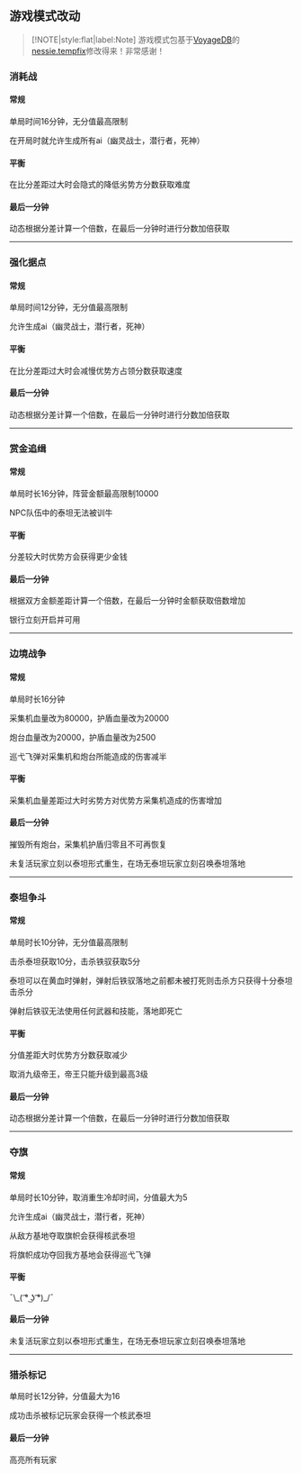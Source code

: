 ## 游戏模式改动

> [!NOTE|style:flat|label:Note]
> 游戏模式包基于[VoyageDB](https://github.com/DBmaoha)的[nessie.tempfix](https://github.com/DBmaoha/Super.Mixed.Game/tree/nessie-tempfix)修改得来！非常感谢！

### 消耗战

#### 常规

单局时间16分钟，无分值最高限制

在开局时就允许生成所有ai（幽灵战士，潜行者，死神）

#### 平衡

在比分差距过大时会隐式的降低劣势方分数获取难度

#### 最后一分钟

动态根据分差计算一个倍数，在最后一分钟时进行分数加倍获取

----

### 强化据点

#### 常规

单局时间12分钟，无分值最高限制

允许生成ai（幽灵战士，潜行者，死神）

#### 平衡

在比分差距过大时会减慢优势方占领分数获取速度

#### 最后一分钟

动态根据分差计算一个倍数，在最后一分钟时进行分数加倍获取

----

### 赏金追缉

#### 常规

单局时长16分钟，阵营金额最高限制10000

NPC队伍中的泰坦无法被训牛

#### 平衡

分差较大时优势方会获得更少金钱

#### 最后一分钟

根据双方金额差距计算一个倍数，在最后一分钟时金额获取倍数增加

银行立刻开启并可用

----

### 边境战争

#### 常规

单局时长16分钟

采集机血量改为80000，护盾血量改为20000

炮台血量改为20000，护盾血量改为2500

巡弋飞弹对采集机和炮台所能造成的伤害减半

#### 平衡

采集机血量差距过大时劣势方对优势方采集机造成的伤害增加

#### 最后一分钟

摧毁所有炮台，采集机护盾归零且不可再恢复

未复活玩家立刻以泰坦形式重生，在场无泰坦玩家立刻召唤泰坦落地

----

### 泰坦争斗

#### 常规

单局时长10分钟，无分值最高限制

击杀泰坦获取10分，击杀铁驭获取5分

泰坦可以在黄血时弹射，弹射后铁驭落地之前都未被打死则击杀方只获得十分泰坦击杀分

弹射后铁驭无法使用任何武器和技能，落地即死亡

#### 平衡

分值差距大时优势方分数获取减少

取消九级帝王，帝王只能升级到最高3级

#### 最后一分钟

动态根据分差计算一个倍数，在最后一分钟时进行分数加倍获取

----

### 夺旗

#### 常规

单局时长10分钟，取消重生冷却时间，分值最大为5

允许生成ai（幽灵战士，潜行者，死神）

从敌方基地夺取旗帜会获得核武泰坦

将旗帜成功夺回我方基地会获得巡弋飞弹

#### 平衡

¯\\\_( ͡° ͜ʖ ͡°)\_/¯

#### 最后一分钟

未复活玩家立刻以泰坦形式重生，在场无泰坦玩家立刻召唤泰坦落地

----

### 猎杀标记

单局时长12分钟，分值最大为16

成功击杀被标记玩家会获得一个核武泰坦

#### 最后一分钟

高亮所有玩家